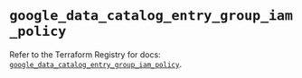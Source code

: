 # `google_data_catalog_entry_group_iam_policy`

Refer to the Terraform Registry for docs: [`google_data_catalog_entry_group_iam_policy`](https://registry.terraform.io/providers/hashicorp/google-beta/5.16.0/docs/resources/google_data_catalog_entry_group_iam_policy).
